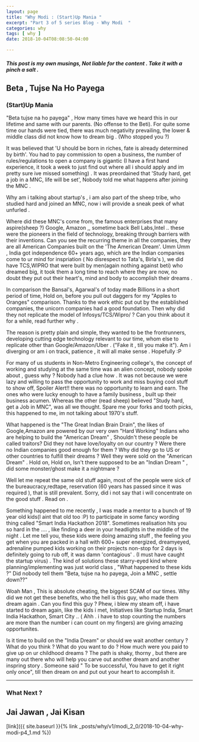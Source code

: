 ```yaml
---
layout: page
title: "Why Modi : (Start)Up Mania "
excerpt: "Part 3 of 5 series Blog - Why Modi  "
categories: why
tags: [ why ]
date: 2018-10-04T08:08:50-04:00

---
```


##### This post is my own musings, Not liable for the content . Take it with a pinch a salt .



## Beta , Tujse Na Ho Payega

### (Start)Up Mania


"Beta tujse na ho payega" , How many times have we heard this in our lifetime and same with our parents. (No offense to the Beti). For quite some time our hands were tied, there was much negativity prevailing, the lower & middle class did not know how to dream big . (Who stopped you ?)

It was believed that 'U should be born in riches, fate is already determined by birth'. You had to pay commission to open a business, the number of rules/regulations to open a company is gigantic (I have a first hand experience, it took a week to just find out where all i should apply and im pretty sure ive missed something) . It was preordained that 'Study hard, get a job in a MNC, life will be set', Nobody told me what happens after joining the MNC .

Why am i talking about startup's , i am also part of the sheep tribe, who studied hard and joined an MNC, now i will provide a sneak peek of what unfurled .

Where did these MNC's come from, the famous enterprises that many aspire(sheep ?) Google, Amazon ,, sometime back Bell Labs,Intel .. these were the pioneers in the field of technology, breaking through barriers with their inventions. Can you see the recurring theme in all the companies, they are all American Companies built on the 'The American Dream'. Umm Umm , India got independence 60+ years ago, which are the Indian companies come to ur mind for inspriation ( No disrespect to Tata's, Birla's ), we did have TCS,WIPRO that were built by men(again nothing against beti) who dreamed big, it took them a long time to reach where they are now, no doubt they put out their heart's, mind and body to accomplish their dreams .

In comparison the Bansal's, Agarwal's of today made Billions in a short period of time,  Hold on, before you pull out daggers for my "Apples to Oranges"  comparison. Thanks to the work ethic put out by the established companies, the unicorn companies had a good foundation. Then why did they not replicate the model of Infosys/TCS/Wipro/ ? Can you think about it for a while, read further why .

The reason is pretty plain and simple, they wanted to be the frontrunners, developing cutting edge technology relevant to our time, whom else to replicate other than Google/Amazon/Uber . ("Fake it , till you make it"). Am i diverging or am i on track, patience , it will all make sense . Hopefully :P

For many of us students in Non-Metro Engineering college's, the concept of working and studying at the same time was an alien concept, nobody spoke about , guess why ? Nobody had a clue how . It was not because we were lazy and willing to pass the opportunity to work and miss buying cool stuff to show off,  Spoiler Alert!! there was no opportunity to learn and earn. The ones who were lucky enough to have a family business , built up their business acumen. Whereas the other (read sheep) believed "Study hard, get a Job in MNC", was all we thought.  Spare me your forks and tooth picks, this happened to me, im not talking about 1970's stuff.

What happened is the "The Great Indian Brain Drain", the likes of Google,Amazon are powered by our very own "Hard Working" Indians who are helping to build the  "American Dream" , Shouldn't these people be called traitors? Did they not have love/loyalty on our country ? Were there no Indian companies good enough for them ? Why did they go to US or other countries to fulfill their dreams ?  Well they were sold on the "American Dream" . Hold on, Hold on, Isn't there supposed to be an "Indian Dream " , did some monster/ghost make it a nightmare ?

Well let me repeat the same old stuff again, most of the people were sick of the bureaucracy,redtape, reservation (60 years has passed since it was required ), that is still prevalent. Sorry, did i not say that i will concentrate on the good stuff . Read on .

Something happened to me recently , I was made a mentor to a bunch of 19 year old kids(I aint that old too :P) to participate in some fancy wording thing called "Smart India Hackathon 2018". Sometimes realisation hits you so hard in the .... , like finding a deer in your headlights in the middle of the night . Let me tell you, these kids were doing amazing stuff , the feeling you get when you are packed in a hall with 600+ super energized, dreamyeyed, adrenaline pumped kids working on their projects non-stop for 2 days is definitely going to rub off, it was damn 'contagious' . (I must have caught the startup virus) . The kind of solutions these starry-eyed kind where planning/implementing was just world class , "What happened to these kids ?" Did nobody tell them  "Beta, tujse na ho payega, Join a MNC , settle down??"

Woah Man , This is absolute cheating, the biggest SCAM of our times. Why did we not get these benefits, who the hell is this guy, who made them dream again . Can you find this guy ?  Phew, i blew my steam off, i have started to dream again, like the kids i met, Initiatives like Startup India, Smart India Hackathon, Smart City .. ( Ahh . i have to stop counting the numbers are more than the number i can count on my fingers) are giving amazing opportunites.

Is it time to build on the "India Dream" or should we wait another century ?  What do you think ? What do you want to do ? How much were you paid to give up on ur childhood dreams ? The path is shaky, thorny , but there are many out there who will help you carve out another dream and another inspring story . Someone said " To be successful, You have to get it right only once", till then dream on and put out your heart to accomplish it.

---


### What Next ?

## Jai Jawan , Jai Kisan
[link]({{ site.baseurl }}{% link _posts/why/v1/modi_2_0/2018-10-04-why-modi-p4_1.md %})
